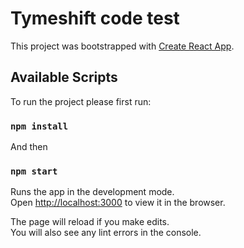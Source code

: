 # Tymeshift code test

This project was bootstrapped with [Create React App](https://github.com/facebook/create-react-app).

## Available Scripts

To run the project please first run:

### `npm install`

And then

### `npm start`

Runs the app in the development mode.\
Open [http://localhost:3000](http://localhost:3000) to view it in the browser.

The page will reload if you make edits.\
You will also see any lint errors in the console.
